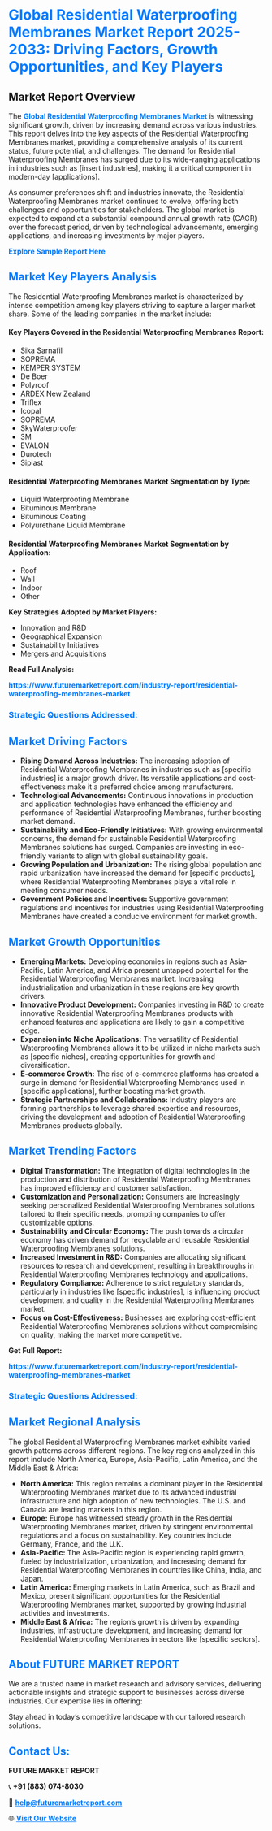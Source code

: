 <h1 style="color: #007BFF;">Global Residential Waterproofing Membranes Market Report 2025-2033: Driving Factors, Growth Opportunities, and Key Players</h1>

<section id="overview">
<h2>Market Report Overview</h2>
<p>The <a href="https://www.futuremarketreport.com/industry-report/residential-waterproofing-membranes-market" style="color: #007BFF; text-decoration: none;"><strong>Global Residential Waterproofing Membranes Market</strong></a> is witnessing significant growth, driven by increasing demand across various industries. This report delves into the key aspects of the Residential Waterproofing Membranes market, providing a comprehensive analysis of its current status, future potential, and challenges. The demand for Residential Waterproofing Membranes has surged due to its wide-ranging applications in industries such as [insert industries], making it a critical component in modern-day [applications].</p>
<p>As consumer preferences shift and industries innovate, the Residential Waterproofing Membranes market continues to evolve, offering both challenges and opportunities for stakeholders. The global market is expected to expand at a substantial compound annual growth rate (CAGR) over the forecast period, driven by technological advancements, emerging applications, and increasing investments by major players.</p>
</section>

<section id="overview">
<p><a href="https://www.futuremarketreport.com/request-sample/reportId=84228" style="color: #007BFF; text-decoration: none;"><strong>Explore Sample Report Here</strong></a></p>
</section>

<section id="key-players">
<h2 style="color: #007BFF;">Market Key Players Analysis</h2>
<p>The Residential Waterproofing Membranes market is characterized by intense competition among key players striving to capture a larger market share. Some of the leading companies in the market include:</p>
<h4>Key Players Covered in the Residential Waterproofing Membranes Report:</h4>
<ul><li>Sika Sarnafil</li><li>SOPREMA</li><li>KEMPER SYSTEM</li><li>De Boer</li><li>Polyroof</li><li>ARDEX New Zealand</li><li>Triflex</li><li>Icopal</li><li>SOPREMA</li><li>SkyWaterproofer</li><li>3M</li><li>EVALON</li><li>Durotech</li><li>Siplast</li></ul>
<h4>Residential Waterproofing Membranes Market Segmentation by Type:</h4>
<ul><li>Liquid Waterproofing Membrane</li><li>Bituminous Membrane</li><li>Bituminous Coating</li><li>Polyurethane Liquid Membrane</li></ul>

<h4>Residential Waterproofing Membranes Market Segmentation by Application:</h4>
<ul><li>Roof</li><li>Wall</li><li>Indoor</li><li>Other</li></ul>
<p><strong>Key Strategies Adopted by Market Players:</strong></p>
<ul>
<li>Innovation and R&D</li>
<li>Geographical Expansion</li>
<li>Sustainability Initiatives</li>
<li>Mergers and Acquisitions</li>
</ul>
</section>

<section>
<p><strong>Read Full Analysis: </strong></p><a href="https://www.futuremarketreport.com/industry-report/residential-waterproofing-membranes-market" style="color: #007BFF; text-decoration: none;"><strong>https://www.futuremarketreport.com/industry-report/residential-waterproofing-membranes-market</strong></a>
<h3 style="color: #007BFF;">Strategic Questions Addressed:</h3>
</section>

<section id="driving-factors">
<h2 style="color: #007BFF;">Market Driving Factors</h2>
<ul>
<li><strong>Rising Demand Across Industries:</strong> The increasing adoption of Residential Waterproofing Membranes in industries such as [specific industries] is a major growth driver. Its versatile applications and cost-effectiveness make it a preferred choice among manufacturers.</li>
<li><strong>Technological Advancements:</strong> Continuous innovations in production and application technologies have enhanced the efficiency and performance of Residential Waterproofing Membranes, further boosting market demand.</li>
<li><strong>Sustainability and Eco-Friendly Initiatives:</strong> With growing environmental concerns, the demand for sustainable Residential Waterproofing Membranes solutions has surged. Companies are investing in eco-friendly variants to align with global sustainability goals.</li>
<li><strong>Growing Population and Urbanization:</strong> The rising global population and rapid urbanization have increased the demand for [specific products], where Residential Waterproofing Membranes plays a vital role in meeting consumer needs.</li>
<li><strong>Government Policies and Incentives:</strong> Supportive government regulations and incentives for industries using Residential Waterproofing Membranes have created a conducive environment for market growth.</li>
</ul>
</section>

<section id="growth-opportunities">
<h2 style="color: #007BFF;">Market Growth Opportunities</h2>
<ul>
<li><strong>Emerging Markets:</strong> Developing economies in regions such as Asia-Pacific, Latin America, and Africa present untapped potential for the Residential Waterproofing Membranes market. Increasing industrialization and urbanization in these regions are key growth drivers.</li>
<li><strong>Innovative Product Development:</strong> Companies investing in R&D to create innovative Residential Waterproofing Membranes products with enhanced features and applications are likely to gain a competitive edge.</li>
<li><strong>Expansion into Niche Applications:</strong> The versatility of Residential Waterproofing Membranes allows it to be utilized in niche markets such as [specific niches], creating opportunities for growth and diversification.</li>
<li><strong>E-commerce Growth:</strong> The rise of e-commerce platforms has created a surge in demand for Residential Waterproofing Membranes used in [specific applications], further boosting market growth.</li>
<li><strong>Strategic Partnerships and Collaborations:</strong> Industry players are forming partnerships to leverage shared expertise and resources, driving the development and adoption of Residential Waterproofing Membranes products globally.</li>
</ul>
</section>

<section id="trending-factors">
<h2 style="color: #007BFF;">Market Trending Factors</h2>
<ul>
<li><strong>Digital Transformation:</strong> The integration of digital technologies in the production and distribution of Residential Waterproofing Membranes has improved efficiency and customer satisfaction.</li>
<li><strong>Customization and Personalization:</strong> Consumers are increasingly seeking personalized Residential Waterproofing Membranes solutions tailored to their specific needs, prompting companies to offer customizable options.</li>
<li><strong>Sustainability and Circular Economy:</strong> The push towards a circular economy has driven demand for recyclable and reusable Residential Waterproofing Membranes solutions.</li>
<li><strong>Increased Investment in R&D:</strong> Companies are allocating significant resources to research and development, resulting in breakthroughs in Residential Waterproofing Membranes technology and applications.</li>
<li><strong>Regulatory Compliance:</strong> Adherence to strict regulatory standards, particularly in industries like [specific industries], is influencing product development and quality in the Residential Waterproofing Membranes market.</li>
<li><strong>Focus on Cost-Effectiveness:</strong> Businesses are exploring cost-efficient Residential Waterproofing Membranes solutions without compromising on quality, making the market more competitive.</li>
</ul>
</section>

<section>
<p><strong>Get Full Report: </strong></p><a href="https://www.futuremarketreport.com/industry-report/residential-waterproofing-membranes-market" style="color: #007BFF; text-decoration: none;"><strong>https://www.futuremarketreport.com/industry-report/residential-waterproofing-membranes-market</strong></a>
<h3 style="color: #007BFF;">Strategic Questions Addressed:</h3>
</section>


<section id="regional-analysis">
<h2 style="color: #007BFF;">Market Regional Analysis</h2>
<p>The global Residential Waterproofing Membranes market exhibits varied growth patterns across different regions. The key regions analyzed in this report include North America, Europe, Asia-Pacific, Latin America, and the Middle East & Africa:</p>
<ul>
<li><strong>North America:</strong> This region remains a dominant player in the Residential Waterproofing Membranes market due to its advanced industrial infrastructure and high adoption of new technologies. The U.S. and Canada are leading markets in this region.</li>
<li><strong>Europe:</strong> Europe has witnessed steady growth in the Residential Waterproofing Membranes market, driven by stringent environmental regulations and a focus on sustainability. Key countries include Germany, France, and the U.K.</li>
<li><strong>Asia-Pacific:</strong> The Asia-Pacific region is experiencing rapid growth, fueled by industrialization, urbanization, and increasing demand for Residential Waterproofing Membranes in countries like China, India, and Japan.</li>
<li><strong>Latin America:</strong> Emerging markets in Latin America, such as Brazil and Mexico, present significant opportunities for the Residential Waterproofing Membranes market, supported by growing industrial activities and investments.</li>
<li><strong>Middle East & Africa:</strong> The region’s growth is driven by expanding industries, infrastructure development, and increasing demand for Residential Waterproofing Membranes in sectors like [specific sectors].</li>
</ul>
</section>

<footer>
<h2 style="color: #007BFF;">About FUTURE MARKET REPORT</h2>
<p>We are a trusted name in market research and advisory services, delivering actionable insights and strategic support to businesses across diverse industries. Our expertise lies in offering:</p>

<p>Stay ahead in today’s competitive landscape with our tailored research solutions.</p>

<h2 style="color: #007BFF;">Contact Us:</h2>
<p><strong>FUTURE MARKET REPORT</strong></p>
<p>📞 <strong>+91 (883) 074-8030</strong></p>
<p>📧 <strong><a href="mailto:help@futuremarketreport.com" style="color: #007BFF;">help@futuremarketreport.com</a></strong></p>
<p>🌐 <strong><a href="https://www.futuremarketreport.com/" style="color: #007BFF;">Visit Our Website</a></strong></p>
</footer>